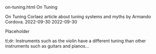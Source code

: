 on-tuning.html
On Tuning

On Tuning
Corlaez article about tuning systems and myths by Armando Cordova.
2022-09-30
2022-09-30

Placeholder

tl;dr: Instruments such as the violin have a different tuning than other instruments such as guitars and pianos...
